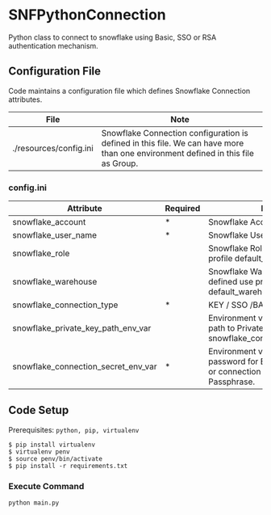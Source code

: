 # SNFPythonConnection
Python class to connect to snowflake using Basic, SSO or RSA authentication mechanism.

## Configuration File

Code maintains a configuration file which defines Snowflake Connection attributes.

| File | Note  |
|--|--|
|./resources/config.ini  |Snowflake Connection configuration is defined in this file. We can have more than one environment defined in this file as Group.  |

### config.ini
| Attribute | Required | Note|
|--|--|--|
|  snowflake_account| * | Snowflake Account Name |
|  snowflake_user_name| * | Snowflake User Name |
|  snowflake_role|  | Snowflake Role, not defined use profile default_role |
|  snowflake_warehouse|  | Snowflake Warehouse, not defined use profile default_warehouse |
|  snowflake_connection_type| * | KEY / SSO /BASIC |
|  snowflake_private_key_path_env_var|  | Environment variable defining path to Private Key. Required for snowflake_connection_type=key |
|  snowflake_connection_secret_env_var| * | Environment variable defining password for Basic connection or connection using Private Key Passphrase. |

## Code Setup

Prerequisites:  `python, pip, virtualenv`

    $ pip install virtualenv 
    $ virtualenv penv 
    $ source penv/bin/activate 
    $ pip install -r requirements.txt

### Execute Command
    python main.py